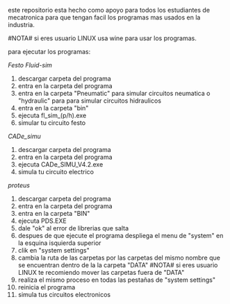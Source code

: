 este repositorio esta hecho como apoyo para todos los estudiantes de mecatronica para que tengan facil los programas mas usados en la industria.

#NOTA#
si eres usuario LINUX usa wine para usar los programas.

para ejecutar los programas:

*Festo Fluid-sim*
1) descargar carpeta del programa
2) entra en la carpeta del programa
3) entra en la carpeta "Pneumatic" para simular circuitos neumatica o "hydraulic" para para simular circuitos hidraulicos
4) entra en la carpeta "bin"
5) ejecuta fl_sim_(p/h).exe
6) simular tu circuito festo

*CADe_simu*
1) descargar carpeta del programa
2) entra en la carpeta del programa
3) ejecuta CADe_SIMU_V4.2.exe
4) simula tu circuito electrico

*proteus*
1) descargar carpeta del programa
2) entra en la carpeta del programa
3) entra en la carpeta "BIN"
4) ejecuta PDS.EXE
5) dale "ok" al error de librerias que salta
6) despues de que ejecute el programa despliega el menu de "system" en la esquina isquierda superior
7) clik en "system settings"
8) cambia la ruta de las carpetas por las carpetas del mismo nombre que se encuentran dentro de la la carpeta "DATA"
#NOTA#
si eres usuario LINUX te recomiendo mover las carpetas fuera de "DATA"
9) realiza el mismo proceso en todas las pestañas de "system settings"
10) reinicia el programa
11) simula tus circuitos electronicos
